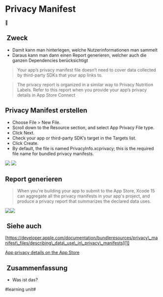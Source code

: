# Privacy Manifest
🥸
##  Zweck

- Damit kann man hinterlegen, welche Nutzerinformationen man sammelt
- Daraus kann man dann einen Report generieren, welcher auch die ganzen Dependencies berücksichtigt

> Your app’s privacy manifest file doesn’t need to cover data collected by third-party SDKs that your app links to.

> The privacy report is organized in a similar way to Privacy Nutrition Labels. Refer to this report when you provide your app’s privacy details in App Store Connect

## Privacy Manifest erstellen

-  Choose File \> New File.
- Scroll down to the Resource section, and select App Privacy File type.
- Click Next.
- Check your app or third-party SDK’s target in the Targets list.
- Click Create.
- By default, the file is named PrivacyInfo.xcprivacy; this is the required file name for bundled privacy manifests.

![][image-1]
![][image-2]

## Report generieren


> When you're building your app to submit to the App Store, Xcode 15 can aggregate all the privacy manifests in your app's project, and produce a privacy report that summarizes the declared data uses. 

![][image-3]![][image-4]


##  Siehe auch

[https://developer.apple.com/documentation/bundleresources/privacy\_manifest\_files/describing\_data\_use\_in\_privacy\_manifests][1]

[App privacy details on the App Store][2]

##  Zusammenfassung
- Was ist das?

[1]:	https://developer.apple.com/documentation/bundleresources/privacy_manifest_files/describing_data_use_in_privacy_manifests
[2]:	https://developer.apple.com/app-store/app-privacy-details/ "App privacy details on the App Store"

[image-1]:	assets/Bildschirmfoto%202024-03-19%20um%2017.01.20.png
[image-2]:	https://www.wwdcnotes.com/images/notes/wwdc23/10060/privacymanifest.png
[image-3]:	https://www.wwdcnotes.com/images/notes/wwdc23/10060/generateprivacyreport.png
[image-4]:	https://www.wwdcnotes.com/images/notes/wwdc23/10060/privacyreport.png

#learning unit#